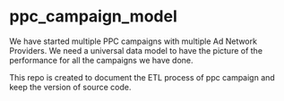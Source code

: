 # ppc_campaign_model

We have started multiple PPC campaigns with multiple Ad Network Providers.
We need a universal data model to have the picture of the performance for all the campaigns we have done.

This repo is created to document the ETL process of ppc campaign and keep the version of source code.
